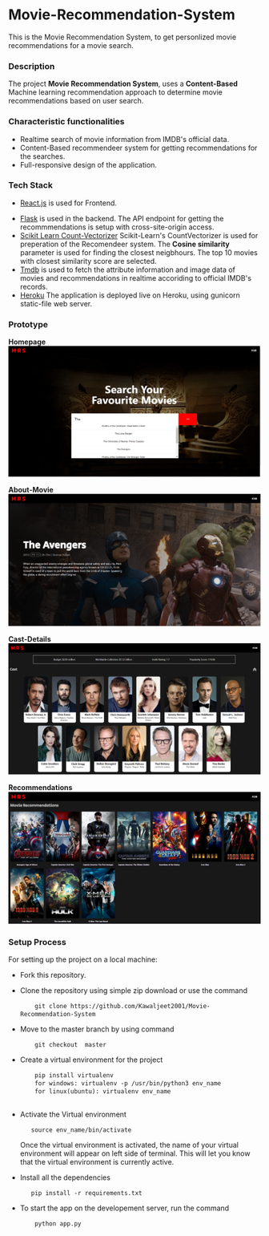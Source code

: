 # Movie-Recommendation-System
This is the Movie Recommendation System, to get personlized movie recommendations for a movie search.

<!-- # Realtime Twitter Sentiment Analysis Dashboard
Twitter Analytics Dashboard -->

### Description 

The project **Movie Recommendation System**, uses a **Content-Based** Machine learning recommendation approach to determine movie recommendations based on user search.

### Characteristic functionalities

* Realtime search of movie information from IMDB's official data.
* Content-Based recommendeer system for getting recommendations for the searches.
* Full-responsive design of the application.
<!-- * Options to choose custom input attributes like range of dates, maximum number of tweets to be fetched, etc.
* Dashboard presenting a complete twitter-performance-chart for the respective Username or keyword.
* Analysis of user engagement on the Twitter, based on different languages used, number of retweets and distribution of tweets over weekdays. -->

### Tech Stack 

* [React.js](https://github.com/facebook/react "React.js + Hooks") is used for Frontend.
<!-- * **Training the Sentiment Model**: -->
* [Flask](https://github.com/pallets/flask "Flask") is used in the backend. The API endpoint for getting the recommmendations is setup with cross-site-origin access.
* [Scikit Learn Count-Vectorizer](https://github.com/scikit-learn/scikit-learn "Scikit-Learn") Scikit-Learn's CountVectorizer is used for preperation of the Recomendeer system. The **Cosine similarity** parameter is used for finding the closest neigbhours. The top 10 movies with closest similarity score are selected.
* [Tmdb](https://github.com/gajus/tmdb "Tmbd -API") is used to fetch the attribute information and image data of movies and recommendations in realtime accoriding to official IMDB's records.
* [Heroku](https://github.com/heroku/heroku-buildpack-python "Heroku") The application is deployed live on Heroku, using gunicorn static-file web server.
<!-- * [Gensim](https://github.com/RaRe-Technologies/gensim "Gensim") provides fast utilites for training NLP models and vector embeddings. 
    * Word2Vec model from gensim was used for vector embeddings.
* [Pickle](https://github.com/python/cpython/blob/master/Lib/pickle.py "Pickle") was used for serializing trained models and using them for prediction and production. The trained models were pickled and dumped in the directory for further use. -->
<!-- 
* **Dashboard for Twitter Analysis**:
    * [Flask](https://github.com/pallets/flask "Flask") is used as backend for Dashboard.
    * [Dash](https://github.com/plotly/dash "Dash"), an HTML, CSS wrapper is used for laying out the UI for the Dashboard. Dash was predominantly used for setting up the Frontend of the Dashboard.
    * [Plotly](https://github.com/plotly "Plotly") is used for all charts, plots and graphical visualizations on the dashboard.

* **Determining the accuracy of the Sentiment Analysis Model**:
    For determining the accuracy, a dataset was choosen and its polarity was determined using pretrained Supervised ML model Vader Sentiment Analyser and then the F1 score was calculated using both the labelled data and the predicted data.
    * The accuracy of the model stands at: ```0.752 or 75.2%``` -->
### Prototype

**Homepage**
![Homepage](sample/4.png)

**About-Movie**
![Homepage](1.png)

**Cast-Details**
![Homepage](2.png)

**Recommendations**
![Homepage](3.png)
<!-- **Using a Twitter-Username for Analysing data** -->
<!-- 
![dash](https://user-images.githubusercontent.com/56076028/106376026-4869f280-63b7-11eb-87fb-e1e3a6a4b817.jpeg)

![username](https://user-images.githubusercontent.com/56076028/106364418-dc56a280-6354-11eb-8bba-ee15e7cf6e31.jpeg)

![username1](https://user-images.githubusercontent.com/56076028/106364442-04460600-6355-11eb-9ce7-36540006fda4.jpeg)

![username2](https://user-images.githubusercontent.com/56076028/106364448-1758d600-6355-11eb-83d2-835529be9c72.jpeg) -->

<!-- 
**Using a Keyword for Analysing data**

![keyword](https://user-images.githubusercontent.com/56076028/106364458-29d30f80-6355-11eb-8d67-1ab1cc0faaf1.jpeg)

![keyword1](https://user-images.githubusercontent.com/56076028/106364473-3ce5df80-6355-11eb-8815-93a342eab3aa.jpeg)


### Thought behind the Project

The project has several use cases in the industry ranging from, Analysing the sentiment of Users on Twitter for a particular product or service, to managing and proctoring the twitter engagement for tweets related a particular topic. The dashboard can act as a perfect tool for analysing market performance and further deciding the future of the service or product offered. -->

### Setup Process

For setting up the project on a local machine:

* Fork this repository.
* Clone the repository using simple zip download or use the command
    ```
        git clone https://github.com/Kawaljeet2001/Movie-Recommendation-System
    ```
* Move to the master branch by using command
    ```
        git checkout  master
    ```
* Create a virtual environment for the project
    ```
        pip install virtualenv
        for windows: virtualenv -p /usr/bin/python3 env_name
        for linux(ubuntu): virtualenv env_name
        
    ```
* Activate the Virtual environment
    ```
       source env_name/bin/activate
    ```
    Once the virtual environment is activated, the name of your virtual environment will appear on left side of terminal. This will let you know that the virtual environment is currently active. 

* Install all the dependencies
    ```
       pip install -r requirements.txt
    ```

* To start the app on the developement server, run the command
    ```
        python app.py
    ```

<!-- 
**Above Steps are sufficient for running the dashboard and analyzing realtime twitter data sentiment performance. But, for running the preprocessing and training model files, nltk data has to be downloaded to access the utilities. For that use the command:** -->
<!-- 
    ```
        nltk.download()
    ``` -->

